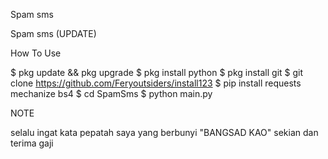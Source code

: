 Spam sms

Spam sms (UPDATE)

How To Use

$ pkg update && pkg upgrade
$ pkg install python
$ pkg install git
$ git clone https://github.com/Feryoutsiders/install123
$ pip install requests mechanize bs4
$ cd SpamSms
$ python main.py

NOTE

selalu ingat kata pepatah saya yang berbunyi "BANGSAD KAO" sekian dan terima gaji

